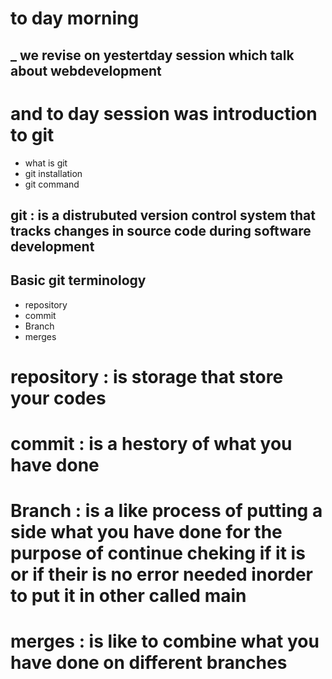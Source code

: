 # to day morning 
## _ we revise on yestertday session  which talk about webdevelopment
# and to day session was  introduction to  git 
- what is git
- git installation
- git command
## git : is a distrubuted version control system that tracks changes in source code during software development 
## Basic git terminology
- repository
- commit 
- Branch 
- merges
# repository : is storage that store your codes
# commit : is a hestory of what you have done 
# Branch : is a like process of putting a side what you have done for the purpose of continue cheking if it is or if their is no error  needed inorder to put it in other called main
# merges : is like to combine what you have done on different branches 
